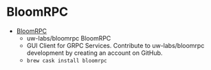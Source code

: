 # BloomRPC
- [BloomRPC](https://github.com/uw-labs/bloomrpc)
  -  uw-labs/bloomrpc BloomRPC
  - GUI Client for GRPC Services. Contribute to uw-labs/bloomrpc development by creating an account on GitHub.
  - `brew cask install bloomrpc`
